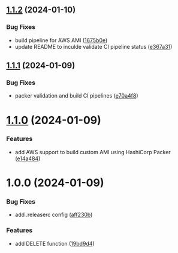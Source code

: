 ## [1.1.2](https://github.com/sydrawat01/rest-api/compare/v1.1.1...v1.1.2) (2024-01-10)


### Bug Fixes

* build pipeline for AWS AMI ([1675b0e](https://github.com/sydrawat01/rest-api/commit/1675b0e9ffd8c4103732eadf404b257acc7b7e2f))
* update README to inculde validate CI pipeline status ([e367a31](https://github.com/sydrawat01/rest-api/commit/e367a3164f2cdf609d07aa353c609d3d4403c597))

## [1.1.1](https://github.com/sydrawat01/rest-api/compare/v1.1.0...v1.1.1) (2024-01-09)


### Bug Fixes

* packer validation and build CI pipelines ([e70a4f8](https://github.com/sydrawat01/rest-api/commit/e70a4f8337dec94cf6cd47308ff38842f1a67b41))

# [1.1.0](https://github.com/sydrawat01/rest-api/compare/v1.0.0...v1.1.0) (2024-01-09)


### Features

* add AWS support to build custom AMI using HashiCorp Packer ([e14a484](https://github.com/sydrawat01/rest-api/commit/e14a4849932432d08322febc56521bca8304b146))

# 1.0.0 (2024-01-09)


### Bug Fixes

* add .releaserc config ([aff230b](https://github.com/sydrawat01/rest-api/commit/aff230ba30f19a70528c0b079f8557312ed63d05))


### Features

* add DELETE function ([19bd9d4](https://github.com/sydrawat01/rest-api/commit/19bd9d46a27752cb246086427136757a27db529a))
